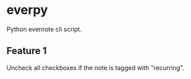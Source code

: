 # everpy


Python evernote cli script.

## Feature 1

Uncheck all checkboxes if the note is tagged with "recurring".
